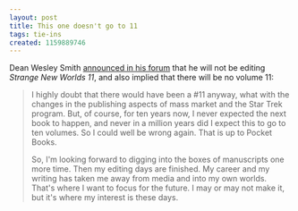 ```yaml
---
layout: post
title: This one doesn't go to 11
tags: tie-ins
created: 1159889746
---
```

Dean Wesley Smith [announced in his forum](http://www.deanwesleysmith.com/forum/viewtopic.php?t=329) that he will not be editing _Strange New Worlds 11_, and also implied that there will be no volume 11:

> I highly doubt that there would have been a #11 anyway, what with the changes in the publishing aspects of mass market and the Star Trek program. But, of course, for ten years now, I never expected the next book to happen, and never in a million years did I expect this to go to ten volumes. So I could well be wrong again. That is up to Pocket Books.<!--break-->
> 
> So, I'm looking forward to digging into the boxes of manuscripts one more time. Then my editing days are finished. My career and my writing has taken me away from media and into my own worlds. That's where I want to focus for the future. I may or may not make it, but it's where my interest is these days.
